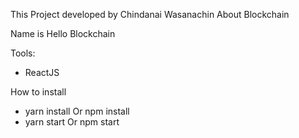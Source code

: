 This Project developed by Chindanai Wasanachin About Blockchain

Name is Hello Blockchain

Tools:
- ReactJS

How to install
- yarn install Or npm install
- yarn start Or npm start

